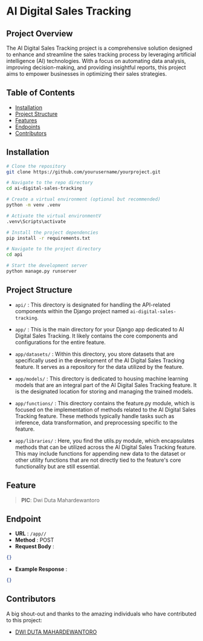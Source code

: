 # AI Digital Sales Tracking

## Project Overview

The AI Digital Sales Tracking project is a comprehensive solution designed to enhance and streamline the sales tracking process by leveraging artificial intelligence (AI) technologies. With a focus on automating data analysis, improving decision-making, and providing insightful reports, this project aims to empower businesses in optimizing their sales strategies.

## Table of Contents

- [Installation](#installation)
- [Project Structure](#project-structure)
- [Features](#features)
- [Endpoints](#endpoints)
- [Contributors](#contributors)

## Installation

```bash
# Clone the repository
git clone https://github.com/yourusername/yourproject.git

# Navigate to the repo directory
cd ai-digital-sales-tracking

# Create a virtual environment (optional but recommended)
python -m venv .venv

# Activate the virtual environmentV
.venv\Scripts\activate

# Install the project dependencies
pip install -r requirements.txt

# Navigate to the project directory
cd api

# Start the development server
python manage.py runserver
```

## Project Structure

- `api/` : This directory is designated for handling the API-related components within the Django project named `ai-digital-sales-tracking`.

- `app/` : This is the main directory for your Django app dedicated to AI Digital Sales Tracking. It likely contains the core components and configurations for the entire feature.

- `app/datasets/` : Within this directory, you store datasets that are specifically used in the development of the AI Digital Sales Tracking feature. It serves as a repository for the data utilized by the feature.

- `app/models/` : This directory is dedicated to housing machine learning models that are an integral part of the AI Digital Sales Tracking feature. It is the designated location for storing and managing the trained models.

- `app/functions/` : This directory contains the feature.py module, which is focused on the implementation of methods related to the AI Digital Sales Tracking feature. These methods typically handle tasks such as inference, data transformation, and preprocessing specific to the feature.

- `app/libraries/` : Here, you find the utils.py module, which encapsulates methods that can be utilized across the AI Digital Sales Tracking feature. This may include functions for appending new data to the dataset or other utility functions that are not directly tied to the feature's core functionality but are still essential.

## Feature

> **PIC**: Dwi Duta Mahardewantoro

## Endpoint

- **URL** : `/app//`
- **Method** : POST
- **Request Body** :

```json
{}
```

- **Example Response** :

```json
{}
```

## Contributors

A big shout-out and thanks to the amazing individuals who have contributed to this project:

- [DWI DUTA MAHARDEWANTORO](https://github.com/dutaaamahar)
